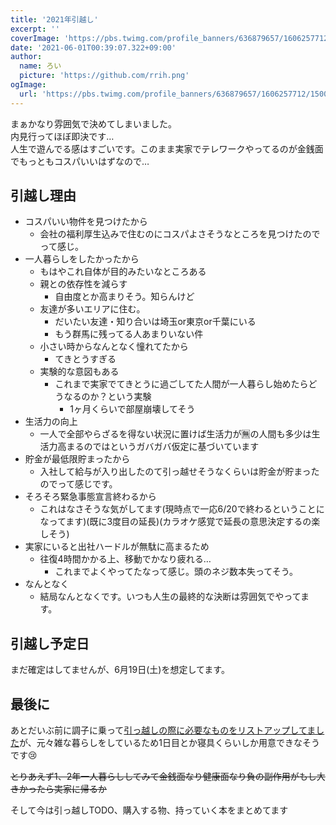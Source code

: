 ```yaml
---
title: '2021年引越し'
excerpt: ''
coverImage: 'https://pbs.twimg.com/profile_banners/636879657/1606257712/1500x500'
date: '2021-06-01T00:39:07.322+09:00'
author:
  name: ろい
  picture: 'https://github.com/rrih.png'
ogImage:
  url: 'https://pbs.twimg.com/profile_banners/636879657/1606257712/1500x500'
---
```


まぁかなり雰囲気で決めてしまいました。  
内見行ってほぼ即決です…  
人生で遊んでる感はすごいです。このまま実家でテレワークやってるのが金銭面でもっともコスパいいはずなので…  

## 引越し理由  

- コスパいい物件を見つけたから
    - 会社の福利厚生込みで住むのにコスパよさそうなところを見つけたのでって感じ。
- 一人暮らしをしたかったから
    - もはやこれ自体が目的みたいなところある
    - 親との依存性を減らす
        - 自由度とか高まりそう。知らんけど
    - 友達が多いエリアに住む。
        - だいたい友達・知り合いは埼玉or東京or千葉にいる
        - もう群馬に残ってる人あまりいない件
    - 小さい時からなんとなく憧れてたから
        - てきとうすぎる
    - 実験的な意図もある
        - これまで実家でてきとうに過ごしてた人間が一人暮らし始めたらどうなるのか？という実験
            - 1ヶ月くらいで部屋崩壊してそう
- 生活力の向上
    - 一人で全部やらざるを得ない状況に置けば生活力が🈚️の人間も多少は生活力高まるのではというガバガバ仮定に基づいています
- 貯金が最低限貯まったから
    - 入社して給与が入り出したのて引っ越せそうなくらいは貯金が貯まったのでって感じです。
- そろそろ緊急事態宣言終わるから
    - これはなさそうな気がしてます(現時点で一応6/20で終わるということになってます)(既に3度目の延長)(カラオケ感覚で延長の意思決定するの楽しそう)
- 実家にいると出社ハードルが無駄に高まるため
    - 往復4時間かかる上、移動でかなり疲れる…
        - これまでよくやってたなって感じ。頭のネジ数本失ってそう。
- なんとなく
    - 結局なんとなくです。いつも人生の最終的な決断は雰囲気でやってます。

## 引越し予定日
まだ確定はしてませんが、6月19日(土)を想定してます。

## 最後に

あとだいぶ前に調子に乗って[引っ越しの際に必要なものをリストアップしてました](https://blog.roiroi.dev/posts/my-life-essential)が、元々雑な暮らしをしているため1日目とか寝具くらいしか用意できなそうです😢

~~とりあえず1、2年一人暮らししてみて金銭面なり健康面なり負の副作用がもし大きかったら実家に帰るか~~

そして今は引っ越しTODO、購入する物、持っていく本をまとめてます